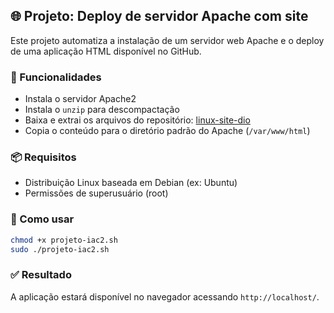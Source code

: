 ## 🌐 Projeto: Deploy de servidor Apache com site 

Este projeto automatiza a instalação de um servidor web Apache e o deploy de uma aplicação HTML disponível no GitHub.

### 🧰 Funcionalidades

- Instala o servidor Apache2
- Instala o `unzip` para descompactação
- Baixa e extrai os arquivos do repositório:
  [linux-site-dio](https://github.com/denilsonbonatti/linux-site-dio)
- Copia o conteúdo para o diretório padrão do Apache (`/var/www/html`)

### 📦 Requisitos

- Distribuição Linux baseada em Debian (ex: Ubuntu)
- Permissões de superusuário (root)

### 🚀 Como usar

```bash
chmod +x projeto-iac2.sh
sudo ./projeto-iac2.sh
```

### ✅ Resultado

A aplicação estará disponível no navegador acessando `http://localhost/`.


